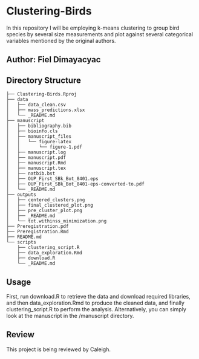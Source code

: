 # Clustering-Birds
In this repository I will be employing k-means clustering to group bird species by several size measurements and plot against several categorical variables mentioned by the original authors. 

## Author: Fiel Dimayacyac

## Directory Structure
```
├── Clustering-Birds.Rproj
├── data
│   ├── data_clean.csv
│   ├── mass_predictions.xlsx
│   └── _README.md
├── manuscript
│   ├── bibliography.bib
│   ├── bioinfo.cls
│   ├── manuscript_files
│   │   └── figure-latex
│   │       └── figure-1.pdf
│   ├── manuscript.log
│   ├── manuscript.pdf
│   ├── manuscript.Rmd
│   ├── manuscript.tex
│   ├── natbib.bst
│   ├── OUP_First_SBk_Bot_8401.eps
│   ├── OUP_First_SBk_Bot_8401-eps-converted-to.pdf
│   └── _README.md
├── outputs
│   ├── centered_clusters.png
│   ├── final_clustered_plot.png
│   ├── pre_cluster_plot.png
│   ├── _README.md
│   └── tot.withinss_minimization.png
├── Preregistration.pdf
├── Preregistration.Rmd
├── README.md
└── scripts
    ├── clustering_script.R
    ├── data_exploration.Rmd
    ├── download.R
    └── _README.md
```    
## Usage
First, run download.R to retrieve the data and download required libraries, and then data_exploration.Rmd to produce the cleaned data, and finally clustering_script.R to perform the analysis. Alternatively, you can simply look at the manuscript in the /manuscript directory. 

## Review
This project is being reviewed by Caleigh.
